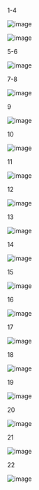 1-4

![image](https://github.com/user-attachments/assets/1047db0a-a157-4823-8714-f73fe4bab2be)

![image](https://github.com/user-attachments/assets/99a069ea-af53-4507-b90b-745a21ac83c4)


5-6

![image](https://github.com/user-attachments/assets/70828561-6286-41f2-aec6-cbcf7798c403)

7-8

![image](https://github.com/user-attachments/assets/14283a60-17f1-4c5f-bae5-d20ac40b81c3)

9

![image](https://github.com/user-attachments/assets/3f39a37e-459d-4bd0-bdb4-7e23d826a12f)

10

![image](https://github.com/user-attachments/assets/f954c811-6e93-49d4-8071-197c7ad05641)

11

![image](https://github.com/user-attachments/assets/c8f83a90-fc06-4807-8250-d1ad2bb3cc60)

12

![image](https://github.com/user-attachments/assets/9da735f2-c522-4e88-b2d6-7a21f77a6654)

13

![image](https://github.com/user-attachments/assets/9d266b80-20b6-4b22-9979-4873045773b1)

14

![image](https://github.com/user-attachments/assets/485a5bcc-734c-4dc2-8750-2699c704ffb3)

15

![image](https://github.com/user-attachments/assets/e087742e-3b55-47ca-b8bb-6906579cb086)

16

![image](https://github.com/user-attachments/assets/a463decd-a93f-4ec9-8ab3-0fd7b5d55339)

17

![image](https://github.com/user-attachments/assets/85ba5f9c-5ff4-432b-91dc-640ee1179b1a)

18

![image](https://github.com/user-attachments/assets/e5a99729-cde3-4c03-9249-2c5763c85a84)

19

![image](https://github.com/user-attachments/assets/8e19b977-aec8-4f9e-9aa7-e010cb3a8c77)

20

![image](https://github.com/user-attachments/assets/06e8b489-6fc8-473f-bce1-01fcd7cc493a)

21

![image](https://github.com/user-attachments/assets/75b249b3-7ed1-4085-81d6-bfda41182884)

22

![image](https://github.com/user-attachments/assets/62b8d508-d8e6-476c-80ff-fe59fbf43e03)

